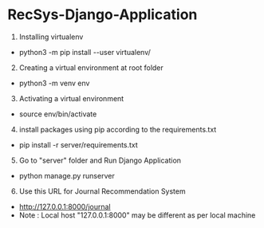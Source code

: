 # RecSys-Django-Application

1. Installing virtualenv
- python3 -m pip install --user virtualenv/

2. Creating a virtual environment at root folder
- python3 -m venv env

3. Activating a virtual environment
- source env/bin/activate

4. install packages using pip according to the requirements.txt
- pip install -r server/requirements.txt

5. Go to "server" folder and Run Django Application
- python manage.py runserver 

6. Use this URL for Journal Recommendation System
- http://127.0.0.1:8000/journal
- Note : Local host "127.0.0.1:8000" may be different as per local machine
